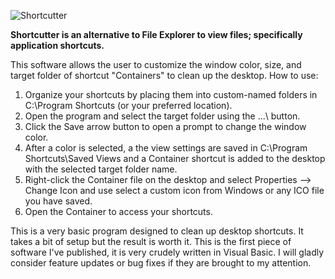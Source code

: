 ![Shortcutter](https://github.com/escardel/shortcutter/assets/39771493/9beba108-8bf0-4204-9676-b7d1a7ac3025)

**Shortcutter is an alternative to File Explorer to view files; specifically application shortcuts.**

This software allows the user to customize the window color, size, and target folder of shortcut "Containers" to clean up the desktop.
How to use:

1. Organize your shortcuts by placing them into custom-named folders in C:\Program Shortcuts (or your preferred location).
2. Open the program and select the target folder using the ...\ button.
3. Click the Save arrow button to open a prompt to change the window color.
4. After a color is selected, a the view settings are saved in C:\Program Shortcuts\Saved Views and a Container shortcut is added to the desktop with the selected target folder name.
5. Right-click the Container file on the desktop and select Properties --> Change Icon and use select a custom icon from Windows or any ICO file you have saved.
6. Open the Container to access your shortcuts.

This is a very basic program designed to clean up desktop shortcuts. It takes a bit of setup but the result is worth it. This is the first piece of software I've published, it is very crudely written in Visual Basic. I will gladly consider feature updates or bug fixes if they are brought to my attention.
